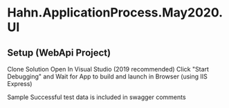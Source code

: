# Hahn.ApplicationProcess.May2020.UI
## Setup (WebApi Project)
Clone Solution 
Open In Visual Studio (2019 recommended)
Click "Start Debugging"  and Wait for App to build and launch in Browser (using IIS Express)

Sample Successful test data is included in swagger comments

